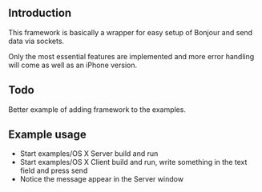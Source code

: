 ## Introduction

This framework is basically a wrapper for easy setup of Bonjour and send data via sockets.

Only the most essential features are implemented and more error handling will come as well as an iPhone version.

## Todo

Better example of adding framework to the examples.

## Example usage

* Start examples/OS X Server build and run
* Start examples/OS X Client build and run, write something in the text field and press send
* Notice the message appear in the Server window 
